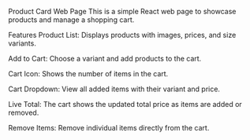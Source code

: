 Product Card Web Page
This is a simple React web page to showcase products and manage a shopping cart.

Features
Product List: Displays products with images, prices, and size variants.

Add to Cart: Choose a variant and add products to the cart.

Cart Icon: Shows the number of items in the cart.

Cart Dropdown: View all added items with their variant and price.

Live Total: The cart shows the updated total price as items are added or removed.

Remove Items: Remove individual items directly from the cart.

